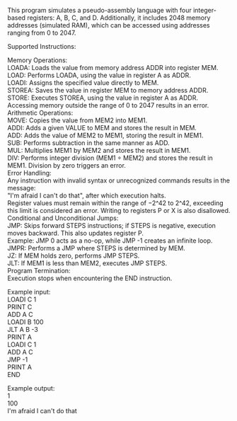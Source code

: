 This program simulates a pseudo-assembly language with four integer-based registers: A, B, C, and D. Additionally, it includes 2048 memory addresses (simulated RAM), which can be accessed using addresses ranging from 0 to 2047.

Supported Instructions: 

Memory Operations:  
LOADA: Loads the value from memory address ADDR into register MEM.  
LOAD: Performs LOADA, using the value in register A as ADDR.  
LOADI: Assigns the specified value directly to MEM.  
STOREA: Saves the value in register MEM to memory address ADDR.  
STORE: Executes STOREA, using the value in register A as ADDR.  
Accessing memory outside the range of 0 to 2047 results in an error.  
Arithmetic Operations:  
MOVE: Copies the value from MEM2 into MEM1.  
ADDI: Adds a given VALUE to MEM and stores the result in MEM.  
ADD: Adds the value of MEM2 to MEM1, storing the result in MEM1.  
SUB: Performs subtraction in the same manner as ADD.  
MUL: Multiplies MEM1 by MEM2 and stores the result in MEM1.  
DIV: Performs integer division (MEM1 ÷ MEM2) and stores the result in MEM1. Division by zero triggers an error.  
Error Handling:  
Any instruction with invalid syntax or unrecognized commands results in the message:  
"I'm afraid I can't do that", after which execution halts.  
Register values must remain within the range of −2^42 to 2^42, exceeding this limit is considered an error.
Writing to registers P or X is also disallowed.  
Conditional and Unconditional Jumps:  
JMP: Skips forward STEPS instructions; if STEPS is negative, execution moves backward. This also updates register P.  
Example: JMP 0 acts as a no-op, while JMP -1 creates an infinite loop.  
JMPR: Performs a JMP where STEPS is determined by MEM.  
JZ: If MEM holds zero, performs JMP STEPS.  
JLT: If MEM1 is less than MEM2, executes JMP STEPS.  
Program Termination:  
Execution stops when encountering the END instruction.  

Example input:  
LOADI C 1   
PRINT C  
ADD A C  
LOADI B 100  
JLT A B -3  
PRINT A  
LOADI C 1  
ADD A C  
JMP -1  
PRINT A  
END  

Example output:  
1  
100  
I'm afraid I can't do that  
